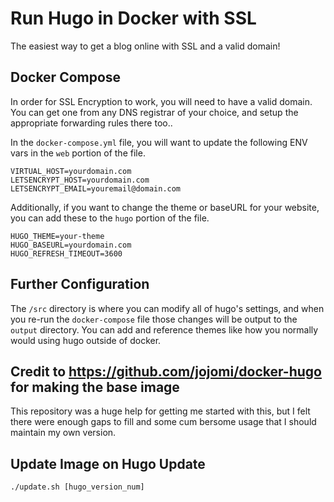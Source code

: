# Run Hugo in Docker with SSL

The easiest way to get a blog online with SSL and a valid domain!

## Docker Compose

In order for SSL Encryption to work, you will need to have a valid domain. You can get one from any DNS registrar of your choice, and setup the appropriate forwarding rules there too..

In the `docker-compose.yml` file, you will want to update the following ENV vars in the `web` portion of the file.

```
VIRTUAL_HOST=yourdomain.com
LETSENCRYPT_HOST=yourdomain.com
LETSENCRYPT_EMAIL=youremail@domain.com
```

Additionally, if you want to change the theme or baseURL for your website, you can add these to the `hugo` portion of the file.

```
HUGO_THEME=your-theme
HUGO_BASEURL=yourdomain.com
HUGO_REFRESH_TIMEOUT=3600
```

## Further Configuration

The `/src` directory is where you can modify all of hugo's settings, and when you re-run the `docker-compose` file those changes will be output to the `output` directory. You can add and reference themes like how you normally would using hugo outside of docker. 

## Credit to https://github.com/jojomi/docker-hugo for making the base image

This repository was a huge help for getting me started with this, but I felt there were enough gaps to fill and some cum
bersome usage that I should maintain my own version.


## Update Image on Hugo Update

```./update.sh [hugo_version_num]```
